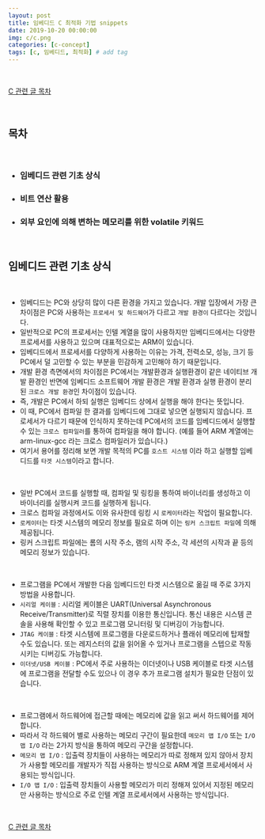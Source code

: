 ```yaml
---
layout: post
title: 임베디드 C 최적화 기법 snippets
date: 2019-10-20 00:00:00
img: c/c.png
categories: [c-concept] 
tags: [c, 임베디드, 최적화] # add tag
---
```


<br>

[C 관련 글 목차](https://gaussian37.github.io/c-concept-table/)

<br>

## **목차**

<br>

- ### 임베디드 관련 기초 상식
- ### 비트 연산 활용
- ### 외부 요인에 의해 변하는 메모리를 위한 volatile 키워드

<br>

## **임베디드 관련 기초 상식**

<br>

- 임베디드는 PC와 상당히 많이 다른 환경을 가지고 있습니다. 개발 입장에서 가장 큰 차이점은 PC와 사용하는 `프로세서 및 하드웨어`가 다르고 `개발 환경이` 다르다는 것입니다.
- 일반적으로 PC의 프로세서는 인텔 계열을 많이 사용하지만 임베디드에서는 다양한 프로세서를 사용하고 있으며 대표적으로는 ARM이 있습니다.
- 임베디드에서 프로세서를 다양하게 사용하는 이유는 가격, 전력소모, 성능, 크기 등 PC에서 덜 고민할 수 있는 부분을 민감하게 고민해야 하기 때문입니다.
- 개발 환경 측면에서의 차이점은 PC에서는 개발환경과 실행환경이 같은 네이티브 개발 환경인 반면에 임베디드 소프트웨어 개발 환경은 개발 환경과 실행 환경이 분리된 `크로스 개발 환경`인 차이점이 있습니다.
- 즉, 개발은 PC에서 하되 실행은 임베디드 상에서 실행을 해야 한다는 뜻입니다.
- 이 때, PC에서 컴파일 한 결과를 임베디드에 그대로 넣으면 실행되지 않습니다. 프로세서가 다르기 때문에 인식하지 못하는데 PC에서의 코드를 임베디드에서 실행할 수 있는 `크로스 컴파일러`를 통하여 컴파일을 해야 합니다. (예를 들어 ARM 계열에는 arm-linux-gcc 라는 크로스 컴파일러가 있습니다.)
- 여기서 용어를 정리해 보면 개발 목적의 PC를 `호스트 시스템` 이라 하고 실행할 임베디드를 `타겟 시스템`이라고 합니다.

<br>

- 일반 PC에서 코드를 실행할 때, 컴파일 및 링킹을 통하여 바이너리를 생성하고 이 바이너리를 실행시켜 코드를 실행하게 됩니다.
- 크로스 컴파일 과정에서도 이와 유사한데 링킹 시 `로케이터`라는 작업이 필요합니다.
- `로케이터`는 타겟 시스템의 메모리 정보를 필요로 하며 이는 `링커 스크립트 파일`에 의해 제공됩니다.
- 링커 스크립트 파일에는 롬의 시작 주소, 램의 시작 주소, 각 세션의 시작과 끝 등의 메모리 정보가 있습니다.

<br>

- 프로그램을 PC에서 개발한 다음 임베디드인 타겟 시스템으로 옮길 때 주로 3가지 방법을 사용합니다.
- `시리얼 케이블` : 시리얼 케이블은 UART(Universal Asynchronous Receive/Transmitter)로 직렬 장치를 이용한 통신입니다. 통신 내용은 시스템 콘솔을 사용해 확인할 수 있고 프로그램 모니터링 및 디버깅이 가능합니다.
- `JTAG 케이블` : 타겟 시스템에 프로그램을 다운로드하거나 플래쉬 메모리에 탑재할 수도 있습니다. 또는 레지스터의 값을 읽어올 수 있거나 프로그램을 스텝으로 작동시키는 디버깅도 가능합니다.
- `이더넷/USB 케이블` : PC에서 주로 사용하는 이더넷이나 USB 케이블로 타겟 시스템에 프로그램을 전달할 수도 있으나 이 경우 추가 프로그램 설치가 필요한 단점이 있습니다.

<br>

- 프로그램에서 하드웨어에 접근할 때에는 메모리에 값을 읽고 써서 하드웨어를 제어합니다.
- 따라서 각 하드웨어 별로 사용하는 메모리 구간이 필요한데 `메모리 맵 I/O` 또는 `I/O 맵 I/O` 라는 2가지 방식을 통하여 메모리 구간을 설정합니다.
- `메모리 맵 I/O` : 입출력 장치들이 사용하는 메모리가 따로 정해져 있지 않아서 장치가 사용할 메모리를 개발자가 직접 사용하는 방식으로 ARM 계열 프로세서에서 사용되는 방식입니다.
- `I/O 맵 I/O` : 입출력 장치들이 사용할 메모리가 미리 정해져 있어서 지정된 메모리만 사용하는 방식으로 주로 인텔 계열 프로세서에서 사용하는 방식입니다.


<br>

[C 관련 글 목차](https://gaussian37.github.io/c-concept-table/)

<br>
